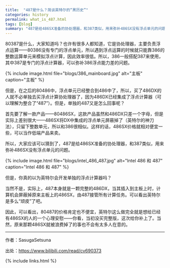 ```yaml
---
title:  "487是什么？简谈英特尔的“黑历史”"
categories: history
permalink: what_is_487.html
tags: [blog]
summary: "487是给486SX准备的协处理器，和387类似，用来弥补486SX没有浮点单元的问题。但是，你真的以为英特尔会开发单独的浮点计算器吗？"
---
```


80387是什么，大家知道吗？也许有很多人都知道，它是协处理器，主要负责浮点运算——80386没有专门的浮点单元，所以遇到浮点运算的时候就只能靠386的整数运算单元来模拟浮点计算，因此效率很低。所以，386一般搭配387来使用，其中387是专门的浮点计算器，可以弥补386浮点能力差的问题。

{% include image.html file="blogs/386_mainboard.jpg" alt="主板" caption="主板" %}

但是，在之后的80486中，浮点单元已经整合到486中了，所以，买了486DX的人就不必单独去买浮点计算协处理器了，因为486DX已经集成了浮点计算器（可以理解为整合了“487”）。但是，单独的487又是怎么回事呢？

首先要了解一款产品——80486SX，这款产品虽然和486DX只差一个字母，但是实际上差别很大——486SX将DX中集成的浮点单元屏蔽掉了（英特尔的神刀法），只留下整数单元，所以和386很相似。这样的话，486SX价格就相对便宜一些，可以当作低端产品来卖。

所以，大家应该可以猜到了，487是给486SX准备的协处理器，和387类似，用来弥补486SX没有浮点单元的问题。

{% include image.html file="blogs/intel_486_487.jpg" alt="Intel 486 和 487" caption="Intel 486 和 487" %}

但是，你真的以为英特尔会开发单独的浮点计算器吗？

当然不是，实际上，487本身就是一颗完整的486DX，当其插入到主板上时，计算机会屏蔽掉原来主板上的486SX，由487接管所有计算任务。可以看出英特尔是多么“顽皮”了吧。

因此，可以看出，80487的价格肯定也不便宜，英特尔这么做完全就是想给已经有486SX的人的一个心理安慰——你看，当初没买完整版，这次给你补上了。当然，原来那颗486SX就被浪费掉了的事也不会有太多人在意的。 

---------

作者：SasugaSetsuna

出处：<https://www.bilibili.com/read/cv690373>

{% include links.html %}
